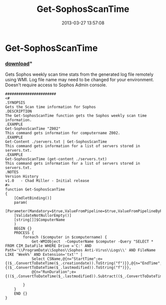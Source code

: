 ﻿---
pid:            4048
parent:         0
children:       
poster:         Chad Miller
title:          Get-SophosScanTime
date:           2013-03-27 13:57:08
format:         posh
---

# Get-SophosScanTime

### [download](4048.ps1)"

Gets Sophos weekly scan time stats from the generated log file remotely using WMI. Log file name may need to be changed for your environment. Doesn't require access to Sophos Admin console.

```posh
#######################
<#
.SYNOPSIS
Gets the Scan time information for Sophos
.DESCRIPTION
The Get-SophosScanTime function gets the Sophos weekly scan time information.
.EXAMPLE
Get-SophosScanTime "Z002"
This command gets information for computername Z002.
.EXAMPLE
Get-Content ./servers.txt | Get-SophosScanTime
This command gets information for a list of servers stored in servers.txt.
.EXAMPLE
Get-SophosScanTime (get-content ./servers.txt)
This command gets information for a list of servers stored in servers.txt.
.NOTES 
Version History 
v1.0   - Chad Miller - Initial release 
#>
function Get-SophosScanTime
{
    [CmdletBinding()]
    param(
    [Parameter(Mandatory=$true,ValueFromPipeline=$true,ValueFromPipelineByPropertyName=$true)]
    [ValidateNotNullorEmpty()]
    [string[]]$ComputerName
    )
    BEGIN {}
    PROCESS {
        foreach ($computer in $computername) {
            Get-WMIObject  -ComputerName $computer -Query "SELECT * FROM CIM_DataFile WHERE Drive ='C:' AND Path='\\ProgramData\\Sophos\\Sophos Anti-Virus\\Logs\\' AND FileName LIKE 'Week%' AND Extension='txt'" | 
            Select CSName,@{n="StartTime";e={($_.ConvertToDateTime($_.creationdate)).ToString("f")}},@{n="EndTime";e={($_.ConvertToDateTime($_.lastmodified)).ToString("f")}},
            @{n="RunDuration";e={(($_.ConvertToDateTime($_.lastmodified)).Subtract(($_.ConvertToDateTime($_.creationdate)))).ToString()}}
            
        }
    }
    END {}
}

```
